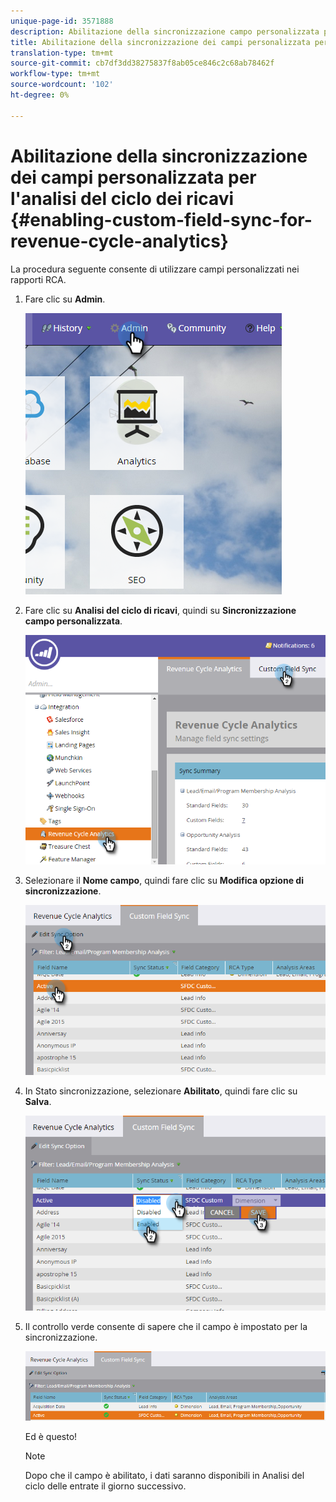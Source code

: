 ```yaml
---
unique-page-id: 3571888
description: Abilitazione della sincronizzazione campo personalizzata per l'analisi del ciclo dei ricavi - Documenti Marketo - Documentazione del prodotto
title: Abilitazione della sincronizzazione dei campi personalizzata per l'analisi del ciclo delle entrate
translation-type: tm+mt
source-git-commit: cb7df3dd38275837f8ab05ce846c2c68ab78462f
workflow-type: tm+mt
source-wordcount: '102'
ht-degree: 0%

---
```



# Abilitazione della sincronizzazione dei campi personalizzata per l&#39;analisi del ciclo dei ricavi {#enabling-custom-field-sync-for-revenue-cycle-analytics}

La procedura seguente consente di utilizzare campi personalizzati nei rapporti RCA.

1. Fare clic su **Admin**.

   ![](assets/one.png)

1. Fare clic su **Analisi del ciclo di ricavi**, quindi su **Sincronizzazione campo personalizzata**.

   ![](assets/two.png)

1. Selezionare il **Nome campo**, quindi fare clic su **Modifica opzione di sincronizzazione**.

   ![](assets/three.png)

1. In Stato sincronizzazione, selezionare **Abilitato**, quindi fare clic su **Salva**.

   ![](assets/four.png)

1. Il controllo verde consente di sapere che il campo è impostato per la sincronizzazione.

   ![](assets/five.png)

   Ed è questo!

   >[!NOTE]
   >
   >Dopo che il campo è abilitato, i dati saranno disponibili in Analisi del ciclo delle entrate il giorno successivo.
